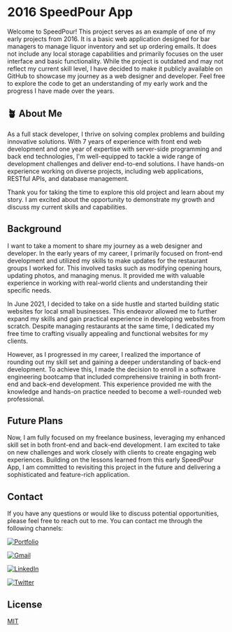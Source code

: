 
# 2016 SpeedPour App

Welcome to SpeedPour! This project serves as an example of one of my early projects from 2016. It is a basic web application designed for bar managers to manage liquor inventory and set up ordering emails. It does not include any local storage capabilities and primarily focuses on the user interface and basic functionality. While the project is outdated and may not reflect my current skill level, I have decided to make it publicly available on GitHub to showcase my journey as a web designer and developer. Feel free to explore the code to get an understanding of my early work and the progress I have made over the years.


## 🪴 About Me
As a full stack developer, I thrive on solving complex problems and building innovative solutions. With 7 years of experience with front end web development and one year of expertise with server-side programming and back end technologies, I'm well-equipped to tackle a wide range of development challenges and deliver end-to-end solutions. I have hands-on experience working on diverse projects, including web applications, RESTful APIs, and database management.

Thank you for taking the time to explore this old project and learn about my story. I am excited about the opportunity to demonstrate my growth and discuss my current skills and capabilities.

## Background

I want to take a moment to share my journey as a web designer and developer. In the early years of my career, I primarily focused on front-end development and utilized my skills to make updates for the restaurant groups I worked for. This involved tasks such as modifying opening hours, updating photos, and managing menus. It provided me with valuable experience in working with real-world clients and understanding their specific needs.

In June 2021, I decided to take on a side hustle and started building static websites for local small businesses. This endeavor allowed me to further expand my skills and gain practical experience in developing websites from scratch. Despite managing restaurants at the same time, I dedicated my free time to crafting visually appealing and functional websites for my clients.

However, as I progressed in my career, I realized the importance of rounding out my skill set and gaining a deeper understanding of back-end development. To achieve this, I made the decision to enroll in a software engineering bootcamp that included comprehensive training in both front-end and back-end development. This experience provided me with the knowledge and hands-on practice needed to become a well-rounded web professional.

## Future Plans

Now, I am fully focused on my freelance business, leveraging my enhanced skill set in both front-end and back-end development. I am excited to take on new challenges and work closely with clients to create engaging web experiences. Building on the lessons learned from this early SpeedPour App, I am committed to revisiting this project in the future and delivering a sophisticated and feature-rich application.

## Contact

If you have any questions or would like to discuss potential opportunities, please feel free to reach out to me. You can contact me  through the following channels:

[![Portfolio](https://img.shields.io/badge/Portfolio-000?style=for-the-badge&logo=ko-fi&logoColor=white)](https://kdshea.com/)

<a href="mailto:daishea@gmail.com"><img src="https://img.shields.io/badge/Gmail-D14836?style=for-the-badge&logo=gmail&logoColor=white" alt="Gmail"></a>

[![LinkedIn](https://img.shields.io/badge/LinkedIn-0A66C2?style=for-the-badge&logo=linkedin&logoColor=white)](https://www.linkedin.com/in/kdshea/)

[![Twitter](https://img.shields.io/badge/Twitter-1DA1F2?style=for-the-badge&logo=twitter&logoColor=white)](https://twitter.com/@kd_shea)

## License

[MIT](https://choosealicense.com/licenses/mit/)
